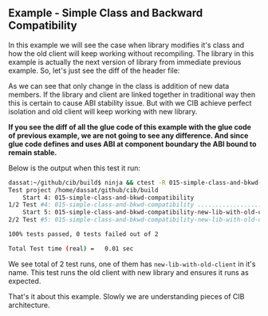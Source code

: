 ## Example - Simple Class and Backward Compatibility

In this example we will see the case when library modifies it's class and how the old client will keep working without recompiling. The library in this example is actually the next version of library from immediate previous example. So, let's just see the diff of the header file:


As we can see that only change in the class is addition of new data members. If the library and client are linked together in traditional way then this is certain to cause ABI stability issue. But with we CIB achieve perfect isolation and old client will keep working with new library.

**If you see the diff of all the glue code of this example with the glue code of previous example, we are not going to see any difference. And since glue code defines and uses ABI at component boundary the ABI bound to remain stable.**

Below is the output when this test it run:

```sh
dassat:~/github/cib/build$ ninja && ctest -R 015-simple-class-and-bkwd-compatibility
Test project /home/dassat/github/cib/build
    Start 4: 015-simple-class-and-bkwd-compatibility
1/2 Test #4: 015-simple-class-and-bkwd-compatibility ...........................   Passed    0.00 sec
    Start 5: 015-simple-class-and-bkwd-compatibility-new-lib-with-old-client
2/2 Test #5: 015-simple-class-and-bkwd-compatibility-new-lib-with-old-client ...   Passed    0.00 sec

100% tests passed, 0 tests failed out of 2

Total Test time (real) =   0.01 sec
```

We see total of 2 test runs, one of them has `new-lib-with-old-client` in it's name. This test runs the old client with new library and ensures it runs as expected.

That's it about this example. Slowly we are understanding pieces of CIB architecture.

